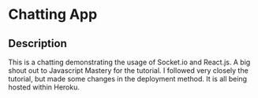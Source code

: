 # Chatting App

## Description

This is a chatting demonstrating the usage of Socket.io and React.js. A big shout out to Javascript Mastery for the tutorial. I followed very closely the tutorial, but made some changes in the deployment method. It is all being hosted within Heroku. 